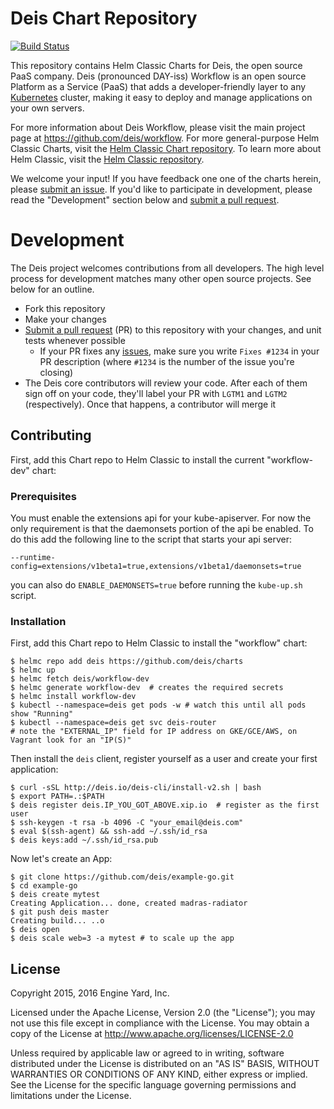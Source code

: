 # Deis Chart Repository

[![Build Status](https://travis-ci.org/deis/charts.svg?branch=master)](https://travis-ci.org/deis/charts)

This repository contains Helm Classic Charts for Deis, the open source PaaS company. Deis (pronounced DAY-iss) Workflow is an open source Platform as a Service (PaaS) that adds a developer-friendly layer to any [Kubernetes][k8s-home] cluster, making it easy to deploy and manage applications on your own servers.

For more information about Deis Workflow, please visit the main project page at https://github.com/deis/workflow. For more general-purpose Helm Classic Charts, visit the [Helm Classic Chart repository](https://github.com/helm/charts). To learn more about Helm Classic, visit the [Helm Classic repository](https://github.com/helm/helm-classic).

We welcome your input! If you have feedback one one of the charts herein, please [submit an issue][issues]. If you'd like to participate in development, please read the "Development" section below and [submit a pull request][prs].

# Development

The Deis project welcomes contributions from all developers. The high level process for development matches many other open source projects. See below for an outline.

* Fork this repository
* Make your changes
* [Submit a pull request][prs] (PR) to this repository with your changes, and unit tests whenever possible
	* If your PR fixes any [issues][issues], make sure you write `Fixes #1234` in your PR description (where `#1234` is the number of the issue you're closing)
* The Deis core contributors will review your code. After each of them sign off on your code, they'll label your PR with `LGTM1` and `LGTM2` (respectively). Once that happens, a contributor will merge it

## Contributing

First, add this Chart repo to Helm Classic to install the current "workflow-dev" chart:

### Prerequisites

You must enable the extensions api for your kube-apiserver. For now the only requirement is that the daemonsets portion of the api be enabled. To do this add the following line to the script that starts your api server:

```console
--runtime-config=extensions/v1beta1=true,extensions/v1beta1/daemonsets=true
```

you can also do `ENABLE_DAEMONSETS=true` before running the `kube-up.sh` script.

### Installation

First, add this Chart repo to Helm Classic to install the "workflow" chart:

```console
$ helmc repo add deis https://github.com/deis/charts
$ helmc up
$ helmc fetch deis/workflow-dev
$ helmc generate workflow-dev  # creates the required secrets
$ helmc install workflow-dev
$ kubectl --namespace=deis get pods -w # watch this until all pods show "Running"
$ kubectl --namespace=deis get svc deis-router
# note the "EXTERNAL_IP" field for IP address on GKE/GCE/AWS, on Vagrant look for an "IP(S)"
```

Then install the `deis` client, register yourself as a user and create your first application:

```console
$ curl -sSL http://deis.io/deis-cli/install-v2.sh | bash
$ export PATH=.:$PATH
$ deis register deis.IP_YOU_GOT_ABOVE.xip.io  # register as the first user
$ ssh-keygen -t rsa -b 4096 -C "your_email@deis.com"
$ eval $(ssh-agent) && ssh-add ~/.ssh/id_rsa
$ deis keys:add ~/.ssh/id_rsa.pub
```

Now let's create an App:

```
$ git clone https://github.com/deis/example-go.git
$ cd example-go
$ deis create mytest
Creating Application... done, created madras-radiator
$ git push deis master
Creating build... ..o
$ deis open
$ deis scale web=3 -a mytest # to scale up the app
```

## License

Copyright 2015, 2016 Engine Yard, Inc.

Licensed under the Apache License, Version 2.0 (the "License"); you may not use this file except in compliance with the License. You may obtain a copy of the License at <http://www.apache.org/licenses/LICENSE-2.0>

Unless required by applicable law or agreed to in writing, software distributed under the License is distributed on an "AS IS" BASIS, WITHOUT WARRANTIES OR CONDITIONS OF ANY KIND, either express or implied. See the License for the specific language governing permissions and limitations under the License.

[issues]: https://github.com/deis/charts/issues
[prs]: https://github.com/deis/charts/pulls
[k8s-home]: http://kubernetes.io
